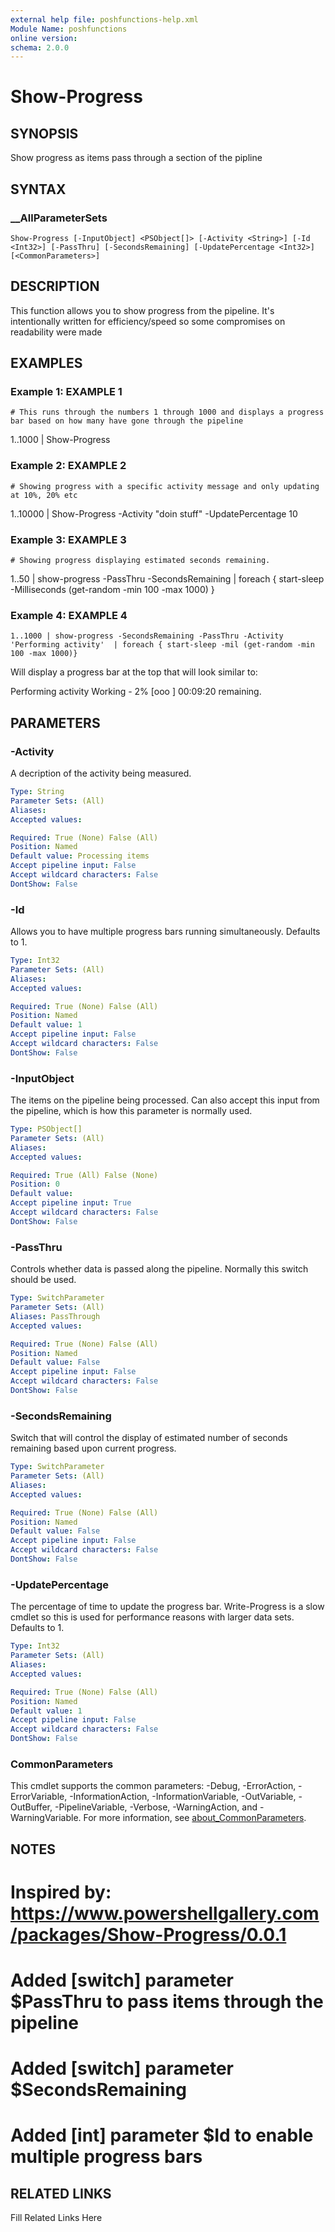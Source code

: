 ```yaml
---
external help file: poshfunctions-help.xml
Module Name: poshfunctions
online version: 
schema: 2.0.0
---
```


# Show-Progress

## SYNOPSIS

Show progress as items pass through a section of the pipline

## SYNTAX

### __AllParameterSets

```
Show-Progress [-InputObject] <PSObject[]> [-Activity <String>] [-Id <Int32>] [-PassThru] [-SecondsRemaining] [-UpdatePercentage <Int32>] [<CommonParameters>]
```

## DESCRIPTION

This function allows you to show progress from the pipeline.
It's intentionally written for efficiency/speed so some compromises on readability were made


## EXAMPLES

### Example 1: EXAMPLE 1

```
# This runs through the numbers 1 through 1000 and displays a progress bar based on how many have gone through the pipeline
```

1..1000 | Show-Progress





### Example 2: EXAMPLE 2

```
# Showing progress with a specific activity message and only updating at 10%, 20% etc
```

1..10000 | Show-Progress -Activity "doin stuff" -UpdatePercentage 10





### Example 3: EXAMPLE 3

```
# Showing progress displaying estimated seconds remaining.
```

1..50 | show-progress  -PassThru -SecondsRemaining | foreach { start-sleep  -Milliseconds (get-random -min 100 -max 1000) }





### Example 4: EXAMPLE 4

```
1..1000 | show-progress -SecondsRemaining -PassThru -Activity 'Performing activity'  | foreach { start-sleep -mil (get-random -min 100 -max 1000)}
```

Will display a progress bar at the top that will look similar to:

Performing activity
    Working - 2%
    [ooo                                                                                                           ]
    00:09:20 remaining.






## PARAMETERS

### -Activity

A decription of the activity being measured.

```yaml
Type: String
Parameter Sets: (All)
Aliases: 
Accepted values: 

Required: True (None) False (All)
Position: Named
Default value: Processing items
Accept pipeline input: False
Accept wildcard characters: False
DontShow: False
```

### -Id

Allows you to have multiple progress bars running simultaneously.
Defaults to 1.

```yaml
Type: Int32
Parameter Sets: (All)
Aliases: 
Accepted values: 

Required: True (None) False (All)
Position: Named
Default value: 1
Accept pipeline input: False
Accept wildcard characters: False
DontShow: False
```

### -InputObject

The items on the pipeline being processed.
Can also accept this input from the pipeline, which is how this parameter
is normally used.

```yaml
Type: PSObject[]
Parameter Sets: (All)
Aliases: 
Accepted values: 

Required: True (All) False (None)
Position: 0
Default value: 
Accept pipeline input: True
Accept wildcard characters: False
DontShow: False
```

### -PassThru

Controls whether data is passed along the pipeline.
Normally this switch should be used.

```yaml
Type: SwitchParameter
Parameter Sets: (All)
Aliases: PassThrough
Accepted values: 

Required: True (None) False (All)
Position: Named
Default value: False
Accept pipeline input: False
Accept wildcard characters: False
DontShow: False
```

### -SecondsRemaining

Switch that will control the display of estimated number of seconds remaining based upon current progress.

```yaml
Type: SwitchParameter
Parameter Sets: (All)
Aliases: 
Accepted values: 

Required: True (None) False (All)
Position: Named
Default value: False
Accept pipeline input: False
Accept wildcard characters: False
DontShow: False
```

### -UpdatePercentage

The percentage of time to update the progress bar.
Write-Progress is a slow cmdlet so this is used for performance
reasons with larger data sets.
Defaults to 1.

```yaml
Type: Int32
Parameter Sets: (All)
Aliases: 
Accepted values: 

Required: True (None) False (All)
Position: Named
Default value: 1
Accept pipeline input: False
Accept wildcard characters: False
DontShow: False
```


### CommonParameters

This cmdlet supports the common parameters: -Debug, -ErrorAction, -ErrorVariable, -InformationAction, -InformationVariable, -OutVariable, -OutBuffer, -PipelineVariable, -Verbose, -WarningAction, and -WarningVariable. For more information, see [about_CommonParameters](http://go.microsoft.com/fwlink/?LinkID=113216).

## NOTES

# Inspired by: https://www.powershellgallery.com/packages/Show-Progress/0.0.1
# Added [switch] parameter $PassThru to pass items through the pipeline
# Added [switch] parameter $SecondsRemaining
# Added [int] parameter $Id to enable multiple progress bars


## RELATED LINKS

Fill Related Links Here

